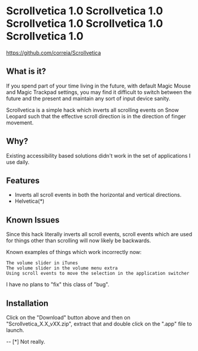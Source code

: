Scrollvetica 1.0
Scrollvetica 1.0
Scrollvetica 1.0
Scrollvetica 1.0
Scrollvetica 1.0
================

https://github.com/correia/Scrollvetica

What is it?
-----------

If you spend part of your time living in the future, with default Magic
Mouse and Magic Trackpad settings, you may find it difficult to switch
between the future and the present and maintain any sort of input device
sanity.

Scrollvetica is a simple hack which inverts all scrolling events on Snow
Leopard such that the effective scroll direction is in the direction of
finger movement.

Why?
----

Existing accessibility based solutions didn't work in the set of
applications I use daily.

Features
--------

+ Inverts all scroll events in both the horizontal and vertical directions.
+ Helvetica(*)

Known Issues
------------

Since this hack literally inverts all scroll events, scroll events which are
used for things other than scrolling will now likely be backwards.

Known examples of things which work incorrectly now:

	The volume slider in iTunes
	The volume slider in the volume menu extra
	Using scroll events to move the selection in the application switcher
	
I have no plans to "fix" this class of "bug".


Installation
------------

Click on the "Download" button above and then on "Scrollvetica_X.X_vXX.zip", extract that and double click on the ".app" file to launch.


--
[*] Not really.
